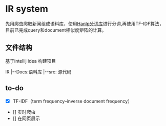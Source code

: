# IR system
先用爬虫爬取新闻组成语料库，使用[Hanlp分词库](https://github.com/hankcs/HanLP)进行分词,再使用TF-IDF算法，目前已完成query和document相似度矩阵的计算。
## 文件结构
基于intellij idea 构建项目

IR
|--Docs:语料库
|--src: 源代码

## to-do
- [x] TF-IDF（term frequency–inverse document frequency）
- [] 实时爬虫 
- [] 在网页展示
